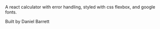 A react calculator with error handling, styled with css flexbox, and google fonts.

Built by Daniel Barrett